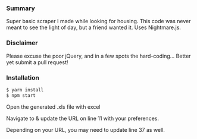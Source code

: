 ### Summary
Super basic scraper I made while looking for housing.  This code was never meant to see the light of day, but a friend wanted it.  Uses Nightmare.js.

### Disclaimer
Please excuse the poor jQuery, and in a few spots the hard-coding...  Better yet submit a pull request!
   
### Installation

```sh
$ yarn install
$ npm start
```
Open the generated .xls file with excel

Navigate to & update the URL on line 11 with your preferences.

Depending on your URL, you may need to update line 37 as well.
